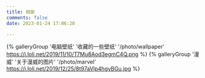```yaml
---
title: 相册
comments: false
date: 2023-01-24 17:06:20

---
```


{% galleryGroup '电脑壁纸' '收藏的一些壁纸' '/photo/wallpaper' https://i.loli.net/2019/11/10/T7Mu8Aod3egmC4Q.png %}
{% galleryGroup '漫威' '关于漫威的图片' '/photo/marvel' https://i.loli.net/2019/12/25/8t97aVlp4hgyBGu.jpg %}


